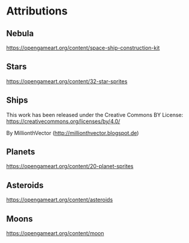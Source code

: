 # Attributions

## Nebula

https://opengameart.org/content/space-ship-construction-kit

## Stars

https://opengameart.org/content/32-star-sprites

## Ships

This work has been released under the Creative Commons BY License: https://creativecommons.org/licenses/by/4.0/

By MillionthVector (http://millionthvector.blogspot.de)

## Planets

https://opengameart.org/content/20-planet-sprites

## Asteroids

https://opengameart.org/content/asteroids

## Moons

https://opengameart.org/content/moon